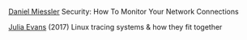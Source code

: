 
[Daniel Miessler](https://danielmiessler.com/blog/security-how-to-monitor-your-network-connections/)
Security: How To Monitor Your Network Connections

[Julia Evans](https://jvns.ca/blog/2017/07/05/linux-tracing-systems/)
(2017) Linux tracing systems & how they fit together
